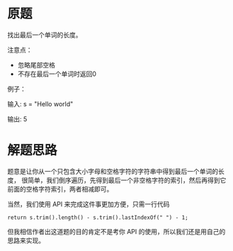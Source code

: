 # 原题
找出最后一个单词的长度。

注意点：

  - 忽略尾部空格
  - 不存在最后一个单词时返回0

例子：

输入: s = "Hello world"

输出: 5

# 解题思路
题意是让你从一个只包含大小字母和空格字符的字符串中得到最后一个单词的长度，
很简单，我们倒序遍历，先得到最后一个非空格字符的索引，然后再得到它前面的空格字符索引，两者相减即可。

当然，我们使用 API 来完成这件事更加方便，只需一行代码

`return s.trim().length() - s.trim().lastIndexOf(" ") - 1;`

但我相信作者出这道题的目的肯定不是考你 API 的使用，所以我们还是用自己的思路来实现。
